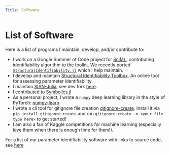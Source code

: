 ```yaml
---
Title: Software
---
```


# List of Software

Here is a list of programs I maintain, develop, and/or contribute to:

- I work on a Google Summer of Code project for [SciML](https://github.com/SciML/), contributing identifiability algorithm to the toolkit. We recently ported [`StructuralIdentifiability.jl`](https://github.com/SciML/StructuralIdentifiability.jl) which I help maintain.
- I develop and maintain [Structural Identifiability Toolbox](https://maple.cloud/app/6509768948056064/Structural+Identifiability+Toolbox). An online tool for assessing parameter identifiability.
- I maintain [SIAN-Julia](https://github.com/alexeyovchinnikov/SIAN-Julia), see dev fork [here](https://github.com/iliailmer/SIAN-Julia).
- I contributed to [Symbolics.jl](https://github.com/JuliaSymbolics/Symbolics.jl)
- As a personal project, I wrote a `numpy` deep learning library in the style of PyTorch: [numpy-learn](https://github.com/iliailmer/numpy_learn)
- I wrote a cli tool for gitignore file creation [gitignore-create](https://github.com/iliailmer/gitignore-create). Install it via `pip install gitignore-create` and run `gitignore-create -n <your file type here>` to get started!
- I am also a fan of Kaggle competitions for machine learning (especially love them when there is enough time for them!). 

For a list of our parameter identifiability software with links to source code, see [here](https://iliailmer.github.io/structsoftware/)